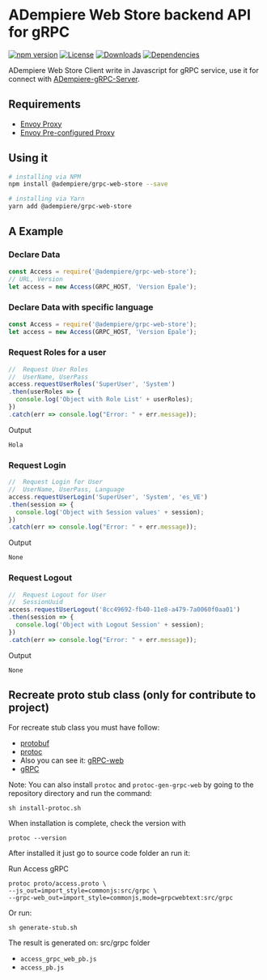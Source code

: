 # ADempiere Web Store backend API for gRPC
[![npm version](https://img.shields.io/npm/v/@adempiere/grpc-web-store.svg)](https://www.npmjs.com/package/@adempiere/grpc-web-store)
[![License](https://img.shields.io/npm/l/@adempiere/grpc-web-store.svg)](https://github.com/erpcya/adempiere-web-store/blob/master/LICENSE)
[![Downloads](https://img.shields.io/npm/dm/@adempiere/grpc-web-store.svg)](https://www.npmjs.com/package/@adempiere/grpc-web-store)
[![Dependencies](https://img.shields.io/librariesio/github/erpcya/grpc-web-store.svg)](https://www.npmjs.com/package/@adempiere/grpc-web-store)

ADempiere Web Store Client write in Javascript for gRPC service, use it for connect with
[ADempiere-gRPC-Server](https://github.com/erpcya/adempiere-gRPC-Server).

## Requirements
- [Envoy Proxy](https://www.envoyproxy.io/)
- [Envoy Pre-configured Proxy](https://github.com/erpcya/gRPC-Envoy-Proxy)

## Using it

``` bash
# installing via NPM
npm install @adempiere/grpc-web-store --save
```
``` bash
# installing via Yarn
yarn add @adempiere/grpc-web-store
```

## A Example
### Declare Data
```javascript
const Access = require('@adempiere/grpc-web-store');
// URL, Version
let access = new Access(GRPC_HOST, 'Version Epale');
```
### Declare Data with specific language
```javascript
const Access = require('@adempiere/grpc-web-store');
let access = new Access(GRPC_HOST, 'Version Epale');
```

### Request Roles for a user
```javascript
//  Request User Roles
//  UserName, UserPass
access.requestUserRoles('SuperUser', 'System')
.then(userRoles => {
  console.log('Object with Role List' + userRoles);
})
.catch(err => console.log("Error: " + err.message));
```

Output
```
Hola
```

### Request Login
```javascript
//  Request Login for User
//  UserName, UserPass, Language
access.requestUserLogin('SuperUser', 'System', 'es_VE')
.then(session => {
  console.log('Object with Session values' + session);
})
.catch(err => console.log("Error: " + err.message));
```

Output
```
None
```

### Request Logout
```javascript
//  Request Logout for User
//  SessionUuid
access.requestUserLogout('8cc49692-fb40-11e8-a479-7a0060f0aa01')
.then(session => {
  console.log('Object with Logout Session' + session);
})
.catch(err => console.log("Error: " + err.message));
```

Output
```
None
```

## Recreate proto stub class (only for contribute to project)
For recreate stub class you must have follow:
- [protobuf](https://github.com/protocolbuffers/protobuf/releases)
- [protoc](https://github.com/grpc/grpc-web/releases)
- Also you can see it: [gRPC-web](https://github.com/grpc/grpc-web)
- [gRPC](https://grpc.io/docs/tutorials/basic/web.html)

Note: You can also install `protoc` and `protoc-gen-grpc-web` by going to the repository directory and run the command:
```Shell
sh install-protoc.sh
```

When installation is complete, check the version with
```Shell
protoc --version
```

After installed it just go to source code folder an run it:

Run Access gRPC
```
protoc proto/access.proto \
--js_out=import_style=commonjs:src/grpc \
--grpc-web_out=import_style=commonjs,mode=grpcwebtext:src/grpc
```

Or run:
```Shell
sh generate-stub.sh
```

The result is generated on: src/grpc folder
- `access_grpc_web_pb.js`
- `access_pb.js`
